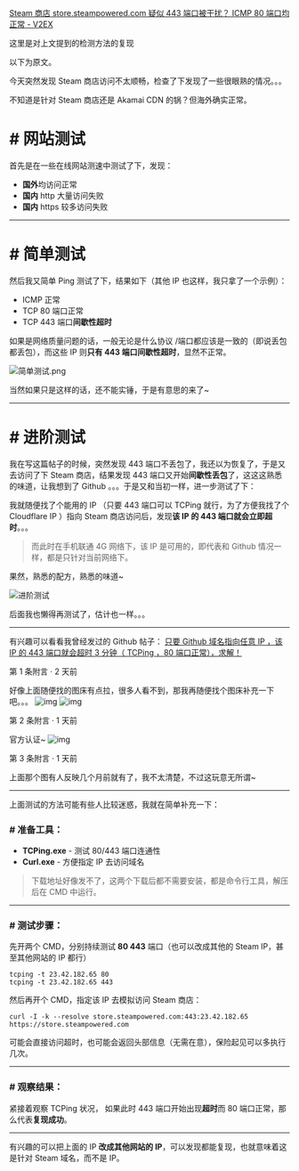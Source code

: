 [Steam 商店 store.steampowered.com 疑似 443 端口被干扰？ ICMP 80 端口均正常 - V2EX](https://www.v2ex.com/t/824179)

这里是对上文提到的检测方法的复现

以下为原文。



今天突然发现 Steam 商店访问不太顺畅，检查了下发现了一些很眼熟的情况。。。

不知道是针对 Steam 商店还是 Akamai CDN 的锅？但海外确实正常。

# # 网站测试

首先是在一些在线网站测速中测试了下，发现：

- **国外**均访问正常
- **国内** http 大量访问失败
- **国内** https 较多访问失败

------

# # 简单测试

然后我又简单 Ping 测试了下，结果如下（其他 IP 也这样，我只拿了一个示例）：

- ICMP 正常
- TCP 80 端口正常
- TCP 443 端口**间歇性超时**

如果是网络质量问题的话，一般无论是什么协议 /端口都应该是一致的（即说丢包都丢包），而这些 IP 则**只有 443 端口间歇性超时**，显然不正常。

![简单测试.png](https://ttfou.com/images/2021/12/24/f2762592f7934b95005057e65c0700ed.png)

当然如果只是这样的话，还不能实锤，于是有意思的来了~

------

# # 进阶测试

我在写这篇帖子的时候，突然发现 443 端口不丢包了，我还以为恢复了，于是又去访问了下 Steam 商店，结果发现 443 端口又开始**间歇性丢包**了，这这这熟悉的味道，让我想到了 Github 。。。于是又和当初一样，进一步测试了下：

我就随便找了个能用的 IP （只要 443 端口可以 TCPing 就行，为了方便我找了个 Cloudflare IP ）指向 Steam 商店访问后，发现**该 IP 的 443 端口就会立即超时**。。。

> 而此时在手机联通 4G 网络下，该 IP 是可用的，即代表和 Github 情况一样，都是只针对当前网络下。

果然，熟悉的配方，熟悉的味道~

![进阶测试](https://ttfou.com/images/2021/12/24/635d4a733d7cba5d5496fa5b2360ed47.png)

后面我也懒得再测试了，估计也一样。。。

------

有兴趣可以看看我曾经发过的 Github 帖子：
[只要 Github 域名指向任意 IP ，该 IP 的 443 端口就会超时 3 分钟（ TCPing ，80 端口正常），求解！](https://www.v2ex.com/t/758568)

第 1 条附言  · 2 天前

好像上面随便找的图床有点拉，很多人看不到，那我再随便找个图床补充一下吧。。。 ![img](https://s1.328888.xyz/2021/12/25/uBYN4.png) ![img](https://s1.328888.xyz/2021/12/25/uBRT3.png)

第 2 条附言  · 1 天前

官方认证~ ![img](https://s1.328888.xyz/2021/12/25/uBKGM.png)

第 3 条附言  · 1 天前

上面那个图有人反映几个月前就有了，我不太清楚，不过这玩意无所谓~

------

上面测试的方法可能有些人比较迷惑，我就在简单补充一下：

### # 准备工具：

- **TCPing.exe** - 测试 80/443 端口连通性
- **Curl.exe** - 方便指定 IP 去访问域名

> 下载地址好像发不了，这两个下载后都不需要安装，都是命令行工具，解压后在 CMD 中运行。

------

### # 测试步骤：

先开两个 CMD，分别持续测试 **80 443** 端口（也可以改成其他的 Steam IP，甚至其他网站的 IP 都行）

```
tcping -t 23.42.182.65 80
tcping -t 23.42.182.65 443
```

然后再开个 CMD，指定该 IP 去模拟访问 Steam 商店：

```
curl -I -k --resolve store.steampowered.com:443:23.42.182.65 https://store.steampowered.com
```

可能会直接访问超时，也可能会返回头部信息（无需在意），保险起见可以多执行几次。

------

### # 观察结果：

紧接着观察 TCPing 状况， 如果此时 443 端口开始出现**超时**而 80 端口正常，那么代表**复现成功**。

------

有兴趣的可以把上面的 IP **改成其他网站的 IP**，可以发现都能复现，也就意味着这是针对 Steam 域名，而不是 IP。